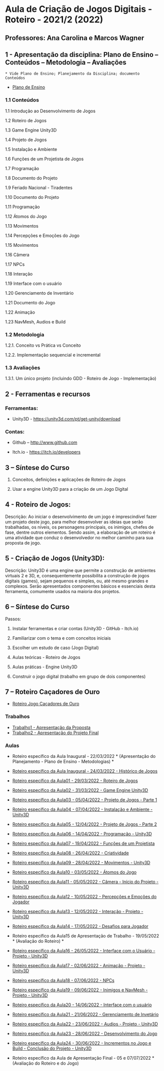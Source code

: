 # Aula de Criação de Jogos Digitais - Roteiro - 2021/2 (2022)
## Professores: Ana Carolina e Marcos Wagner

## 1 - Apresentação da disciplina: Plano de Ensino – Conteúdos – Metodologia – Avaliações
	* Vide Plano de Ensino; Planejamento da Disciplina; documento Conteúdos

- [Plano de Ensino](https://github.com/marcoswagner-commits/jogos_digitais/files/8312251/plano_ensino_CJD_2021_2.pdf)

### 1.1 Conteúdos

1.1 Introdução ao Desenvolvimento de Jogos

1.2 Roteiro de Jogos

1.3 Game Engine Unity3D

1.4 Projeto de Jogos

1.5 Instalação e Ambiente

1.6 Funções de um Projetista de Jogos

1.7 Programação

1.8 Documento do Projeto

1.9 Feriado Nacional - Tiradentes

1.10 Documento do Projeto

1.11 Programação

1.12 Átomos do Jogo

1.13 Movimentos

1.14 Percepções e Emoções do Jogo

1.15 Movimentos

1.16 Câmera

1.17 NPCs

1.18 Interação

1.19 Interface com o usuário

1.20 Gerenciamento de Inventário

1.21 Documento do Jogo

1.22 Animação

1.23 NavMesh, Audios e Build


### 1.2 Metodologia

1.2.1. Conceito vs Prática vs Conceito

1.2.2. Implementação sequencial e incremental

### 1.3 Avaliações

1.3.1. Um único projeto (incluindo GDD - Roteiro de Jogo - Implementação)

## 2  - Ferramentas e recursos

### Ferramentas:

- Unity3D - https://unity3d.com/pt/get-unity/download

### Contas:

- Github – http://www.github.com 

- Itch.io - https://itch.io/developers

## 3 – Síntese do Curso

1. Conceitos, definições e aplicações de Roteiro de Jogos 

2. Usar a engine Unity3D para a criação de um Jogo Digital

## 4 - Roteiro de Jogos:
Descrição: Ao iniciar o desenvolvimento de um jogo é imprescindível fazer um projeto deste jogo, para melhor desenvolver as ideias que serão trabalhadas, os níveis, os personagens principais, os inimigos, chefes de fase, dentre outros elementos. Sendo assim, a elaboração de um roteiro é uma atividade que conduz o desenvolvedor no melhor caminho para sua proposta de jogo. 

## 5 - Criação de Jogos (Unity3D):
Descrição: Unity3D é uma engine que permite a construção de ambientes virtuais 2 e 3D, e, consequentemente possibilita a construção de jogos digitais (games), sejam pequenos e simples, ou, até mesmo grandes e complexos. Serão apresentados componentes básicos e essenciais desta ferramenta, comumente usados na maioria dos projetos. 


## 6 – Síntese do Curso
Passos:
1. Instalar ferramentas e criar contas (Unity3D - GitHub - Itch.io)

2. Familiarizar com o tema e com conceitos iniciais

3. Escolher um estudo de caso (Jogo Digital)

4. Aulas teóricas - Roteiro de Jogos

5. Aulas práticas - Engine Unity3D

6. Construir o jogo digital (trabalho em grupo de dois componentes)

## 7 – Roteiro Caçadores de Ouro
- [Roteiro Jogo Caçadores de Ouro](https://github.com/marcoswagner-commits/jogos_digitais/tree/documentos/documentos/cacadores_ouro.md)

### Trabalhos
- [Trabalho1 - Apresentação da Proposta]()
- [Trabalho2 - Apresentação do Projeto Final]()

### Aulas
- Roteiro específico da Aula Inaugural  - 22/03/2022 * (Apresentação do Planejamento - Plano de Ensino - Metodologias) *
- [Roteiro específico da Aula Inaugural  - 24/03/2022 - Histórico de Jogos](https://github.com/marcoswagner-commits/jogos_digitais/tree/documentos/documentos/aulaA00.md) 
- [Roteiro específico da Aula01 - 29/03/2022 - Roteiro de Jogos](https://github.com/marcoswagner-commits/jogos_digitais/tree/documentos/documentos/aulaA01.md)
- [Roteiro específico da Aula02 - 31/03/2022 - Game Engine Unity3D](https://github.com/marcoswagner-commits/jogos_digitais/tree/documentos/documentos/aula02.md)
- [Roteiro específico da Aula03 - 05/04/2022 - Projeto de Jogos - Parte 1](https://github.com/marcoswagner-commits/jogos_digitais/tree/documentos/documentos/aulaA03.md)
- [Roteiro específico da Aula04 - 07/04/2022 - Instalação e Ambiente - Unity3D](https://github.com/marcoswagner-commits/jogos_digitais/tree/documentos/documentos/aula04.md)
- [Roteiro específico da Aula05 - 12/04/2022 - Projeto de Jogos - Parte 2](https://github.com/marcoswagner-commits/jogos_digitais/tree/documentos/documentos/aulaA03.md)
- [Roteiro específico da Aula06 - 14/04/2022 - Programação - Unity3D](https://github.com/marcoswagner-commits/jogos_digitais/tree/documentos/documentos/aula06.md)
- [Roteiro específico da Aula07 - 19/04/2022 - Funções de um Projetista](https://github.com/marcoswagner-commits/jogos_digitais/tree/documentos/documentos/aulaA04.md)
- [Roteiro específico da Aula08 - 26/04/2022 - Criatividade ](https://github.com/marcoswagner-commits/jogos_digitais/tree/documentos/documentos/aulaA05.md)
- [Roteiro específico da Aula09 - 28/04/2022 - Movimentos  - Unity3D](https://github.com/marcoswagner-commits/jogos_digitais/tree/documentos/documentos/aula11.md)
- [Roteiro específico da Aula10 - 03/05/2022 - Átomos do Jogo](https://github.com/marcoswagner-commits/jogos_digitais/tree/documentos/documentos/aulaA06.md)
- [Roteiro específico da Aula11 - 05/05/2022 - Câmera - Início do Projeto - Unity3D](https://github.com/marcoswagner-commits/jogos_digitais/tree/documentos/documentos/aula15.md)
- [Roteiro específico da Aula12 - 10/05/2022 - Percepções e Emoções do Jogador](https://github.com/marcoswagner-commits/jogos_digitais/tree/documentos/documentos/aulaA07.md)
- [Roteiro específico da Aula13 - 12/05/2022 - Interação - Projeto - Unity3D](https://github.com/marcoswagner-commits/jogos_digitais/tree/documentos/documentos/aula17a.md)
- [Roteiro específico da Aula14 - 17/05/2022 - Desafios para Jogador]()

- Roteiro específico da Aula15 de Apresentação de Trabalho  - 19/05/2022 * (Avaliação do Roteiro) *
- [Roteiro específico da Aula16 - 26/05/2022 - Interface com o Usuário - Projeto - Unity3D](https://github.com/marcoswagner-commits/jogos_digitais/tree/documentos/documentos/aula17b.md)
- [Roteiro específico da Aula17 - 02/06/2022 - Animação - Projeto - Unity3D](https://github.com/marcoswagner-commits/jogos_digitais/tree/documentos/documentos/aula19.md)
- [Roteiro específico da Aula18 - 07/06/2022 - NPCs]()
- [Roteiro específico da Aula19 - 09/06/2022 - Inimigos e NavMesh - Projeto - Unity3D](https://github.com/marcoswagner-commits/jogos_digitais/tree/documentos/documentos/aula22a.md)
- [Roteiro específico da Aula20 - 14/06/2022 - Interface com o usuário]()
- [Roteiro específico da Aula21 - 21/06/2022 - Gerenciamento de Invetário]()
- [Roteiro específico da Aula22 - 23/06/2022 - Audios - Projeto - Unity3D](https://github.com/marcoswagner-commits/jogos_digitais/tree/documentos/documentos/aula22b.md)
- [Roteiro específico da Aula23 - 28/06/2022 - Desenvolvimento do Jogo]()
- [Roteiro específico da Aula24 - 30/06/2022 - Incrementos no Jogo e Build - Conclusão do Projeto - Unity3D](https://github.com/marcoswagner-commits/jogos_digitais/tree/documentos/documentos/aula22c.md)

- Roteiro específico da Aula de Apresentação Final - 05 e 07/07/2022 * (Avaliação do Roteiro e do Jogo) 



